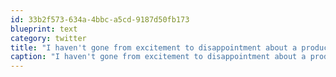 ```yaml
---
id: 33b2f573-634a-4bbc-a5cd-9187d50fb173
blueprint: text
category: twitter
title: "I haven't gone from excitement to disappointment about a product that quickly ever. Should have done my research first."
caption: "I haven't gone from excitement to disappointment about a product that quickly ever. Should have done my research first."
---
```

